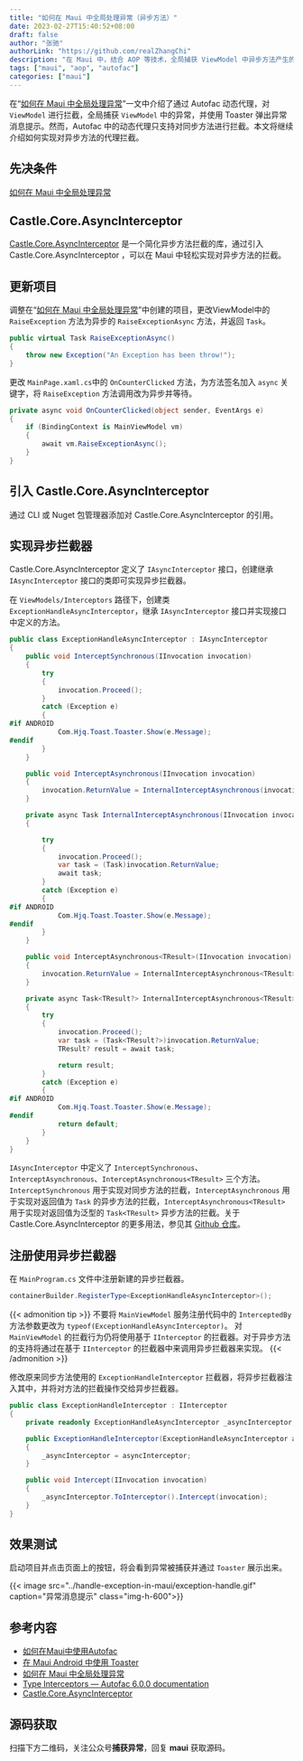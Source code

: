 ```yaml
---
title: "如何在 Maui 中全局处理异常（异步方法）"
date: 2023-02-27T15:40:52+08:00
draft: false
author: "张驰"
authorLink: "https://github.com/realZhangChi"
description: "在 Maui 中，结合 AOP 等技术，全局捕获 ViewModel 中异步方法产生的异常，并弹出 Toast 提示。"
tags: ["maui", "aop", "autofac"]
categories: ["maui"]
---
```


在“[如何在 Maui 中全局处理异常](https://zhangchi.io/posts/handle-exception-in-maui/)”一文中介绍了通过 Autofac 动态代理，对 `ViewModel` 进行拦截，全局捕获 `ViewModel` 中的异常，并使用 Toaster 弹出异常消息提示。然而，Autofac 中的动态代理只支持对同步方法进行拦截。本文将继续介绍如何实现对异步方法的代理拦截。

## 先决条件

[如何在 Maui 中全局处理异常](https://zhangchi.io/posts/handle-exception-in-maui/)

## Castle.Core.AsyncInterceptor

[Castle.Core.AsyncInterceptor](https://github.com/JSkimming/Castle.Core.AsyncInterceptor) 是一个简化异步方法拦截的库，通过引入 Castle.Core.AsyncInterceptor ，可以在 Maui 中轻松实现对异步方法的拦截。

## 更新项目

调整在“[如何在 Maui 中全局处理异常](https://zhangchi.io/posts/handle-exception-in-maui/)”中创建的项目，更改ViewModel中的 `RaiseException` 方法为异步的 `RaiseExceptionAsync` 方法，并返回 `Task`。

``` csharp
public virtual Task RaiseExceptionAsync()
{
    throw new Exception("An Exception has been throw!");
}
```

更改 `MainPage.xaml.cs`中的 `OnCounterClicked` 方法，为方法签名加入 `async` 关键字，将 `RaiseException` 方法调用改为异步并等待。

``` csharp
private async void OnCounterClicked(object sender, EventArgs e)
{
    if (BindingContext is MainViewModel vm)
    {
        await vm.RaiseExceptionAsync();
    }
}
```

## 引入 Castle.Core.AsyncInterceptor

通过 CLI 或 Nuget 包管理器添加对 Castle.Core.AsyncInterceptor 的引用。

## 实现异步拦截器

Castle.Core.AsyncInterceptor 定义了 `IAsyncInterceptor` 接口，创建继承 `IAsyncInterceptor` 接口的类即可实现异步拦截器。

在 `ViewModels/Interceptors` 路径下，创建类 `ExceptionHandleAsyncInterceptor`，继承 `IAsyncInterceptor` 接口并实现接口中定义的方法。

``` csharp
public class ExceptionHandleAsyncInterceptor : IAsyncInterceptor
{
    public void InterceptSynchronous(IInvocation invocation)
    {
        try
        {
            invocation.Proceed();
        }
        catch (Exception e)
        {
#if ANDROID
            Com.Hjq.Toast.Toaster.Show(e.Message);
#endif
        }
    }

    public void InterceptAsynchronous(IInvocation invocation)
    {
        invocation.ReturnValue = InternalInterceptAsynchronous(invocation);
    }

    private async Task InternalInterceptAsynchronous(IInvocation invocation)
    {

        try
        {
            invocation.Proceed();
            var task = (Task)invocation.ReturnValue;
            await task;
        }
        catch (Exception e)
        {
#if ANDROID
            Com.Hjq.Toast.Toaster.Show(e.Message);
#endif
        }
    }

    public void InterceptAsynchronous<TResult>(IInvocation invocation)
    {
        invocation.ReturnValue = InternalInterceptAsynchronous<TResult>(invocation);
    }

    private async Task<TResult?> InternalInterceptAsynchronous<TResult>(IInvocation invocation)
    {
        try
        {
            invocation.Proceed();
            var task = (Task<TResult?>)invocation.ReturnValue;
            TResult? result = await task;

            return result;
        }
        catch (Exception e)
        {
#if ANDROID
            Com.Hjq.Toast.Toaster.Show(e.Message);
#endif
            return default;
        }
    }
}
```

`IAsyncInterceptor` 中定义了 `InterceptSynchronous`、`InterceptAsynchronous`、`InterceptAsynchronous<TResult>` 三个方法。`InterceptSynchronous` 用于实现对同步方法的拦截，`InterceptAsynchronous` 用于实现对返回值为 `Task` 的异步方法的拦截，`InterceptAsynchronous<TResult>` 用于实现对返回值为泛型的 `Task<TResult>` 异步方法的拦截。关于 Castle.Core.AsyncInterceptor 的更多用法，参见其 [Github 仓库](https://github.com/JSkimming/Castle.Core.AsyncInterceptor)。

## 注册使用异步拦截器

在 `MainProgram.cs` 文件中注册新建的异步拦截器。

``` csharp
containerBuilder.RegisterType<ExceptionHandleAsyncInterceptor>();
```

{{< admonition tip >}}
不要将 `MainViewModel` 服务注册代码中的 `InterceptedBy` 方法参数更改为 `typeof(ExceptionHandleAsyncInterceptor)`。
对 `MainViewModel` 的拦截行为仍将使用基于 `IInterceptor` 的拦截器。对于异步方法的支持将通过在基于 `IInterceptor` 的拦截器中来调用异步拦截器来实现。
{{< /admonition >}}

修改原来同步方法使用的 `ExceptionHandleInterceptor` 拦截器，将异步拦截器注入其中，并将对方法的拦截操作交给异步拦截器。

``` csharp
public class ExceptionHandleInterceptor : IInterceptor
{
    private readonly ExceptionHandleAsyncInterceptor _asyncInterceptor;

    public ExceptionHandleInterceptor(ExceptionHandleAsyncInterceptor asyncInterceptor)
    {
        _asyncInterceptor = asyncInterceptor;
    }

    public void Intercept(IInvocation invocation)
    {
        _asyncInterceptor.ToInterceptor().Intercept(invocation);
    }
}
```

## 效果测试

启动项目并点击页面上的按钮，将会看到异常被捕获并通过 `Toaster` 展示出来。

{{< image src="../handle-exception-in-maui/exception-handle.gif" caption="异常消息提示" class="img-h-600">}}

## 参考内容

- [如何在Maui中使用Autofac](https://zhangchi.io/posts/use-autofac-in-maui/)
- [在 Maui Android 中使用 Toaster](https://zhangchi.io/posts/use-toaster-in-maui-android/)
- [如何在 Maui 中全局处理异常](https://zhangchi.io/posts/handle-exception-in-maui/)
- [Type Interceptors — Autofac 6.0.0 documentation](https://autofac.readthedocs.io/en/latest/advanced/interceptors.html)
- [Castle.Core.AsyncInterceptor](https://github.com/JSkimming/Castle.Core.AsyncInterceptor)

## 源码获取

扫描下方二维码，关注公众号**捕获异常**，回复 **maui** 获取源码。
